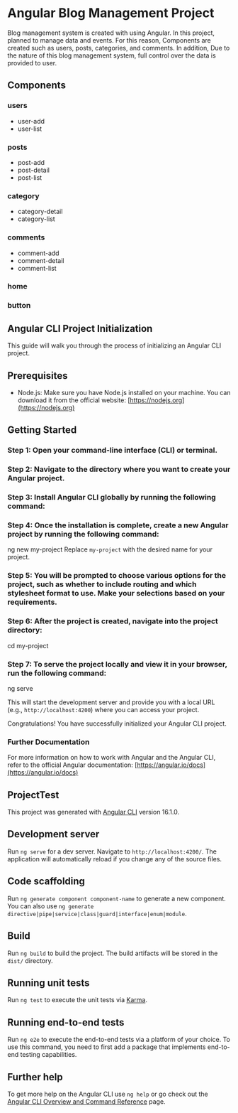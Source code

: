 # Angular Blog Management Project

Blog management system is created with using Angular. In this project, planned to  manage data and events. For this reason, Components are created such as  users, posts, categories, and comments. In addition, Due to the nature of this blog management system, full control over the data is provided to user.

## Components
### users
* user-add
* user-list
### posts
* post-add
* post-detail
* post-list

### category
* category-detail
* category-list

### comments
* comment-add
* comment-detail
* comment-list

### home 

### button 

## Angular CLI Project Initialization

This guide will walk you through the process of initializing an Angular CLI project.

## Prerequisites

- Node.js: Make sure you have Node.js installed on your machine. You can download it from the official website: [https://nodejs.org](https://nodejs.org)

## Getting Started


### Step 1: Open your command-line interface (CLI) or terminal.

### Step 2: Navigate to the directory where you want to create your Angular project.

### Step 3: Install Angular CLI globally by running the following command:
### Step 4: Once the installation is complete, create a new Angular project by running the following command:
ng new my-project
Replace `my-project` with the desired name for your project.

### Step 5: You will be prompted to choose various options for the project, such as whether to include routing and which stylesheet format to use. Make your selections based on your requirements.

### Step 6: After the project is created, navigate into the project directory:
cd my-project


### Step 7: To serve the project locally and view it in your browser, run the following command:
ng serve

This will start the development server and provide you with a local URL (e.g., `http://localhost:4200`) where you can access your project.

Congratulations! You have successfully initialized your Angular CLI project.

### Further Documentation

For more information on how to work with Angular and the Angular CLI, refer to the official Angular documentation: [https://angular.io/docs](https://angular.io/docs)










## ProjectTest

This project was generated with [Angular CLI](https://github.com/angular/angular-cli) version 16.1.0.

## Development server

Run `ng serve` for a dev server. Navigate to `http://localhost:4200/`. The application will automatically reload if you change any of the source files.

## Code scaffolding

Run `ng generate component component-name` to generate a new component. You can also use `ng generate directive|pipe|service|class|guard|interface|enum|module`.

## Build

Run `ng build` to build the project. The build artifacts will be stored in the `dist/` directory.

## Running unit tests

Run `ng test` to execute the unit tests via [Karma](https://karma-runner.github.io).

## Running end-to-end tests

Run `ng e2e` to execute the end-to-end tests via a platform of your choice. To use this command, you need to first add a package that implements end-to-end testing capabilities.

## Further help

To get more help on the Angular CLI use `ng help` or go check out the [Angular CLI Overview and Command Reference](https://angular.io/cli) page.
